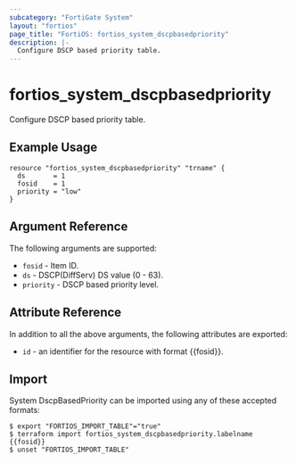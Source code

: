 ```yaml
---
subcategory: "FortiGate System"
layout: "fortios"
page_title: "FortiOS: fortios_system_dscpbasedpriority"
description: |-
  Configure DSCP based priority table.
---
```


# fortios_system_dscpbasedpriority
Configure DSCP based priority table.

## Example Usage

```hcl
resource "fortios_system_dscpbasedpriority" "trname" {
  ds       = 1
  fosid    = 1
  priority = "low"
}
```

## Argument Reference

The following arguments are supported:

* `fosid` - Item ID.
* `ds` - DSCP(DiffServ) DS value (0 - 63).
* `priority` - DSCP based priority level.


## Attribute Reference

In addition to all the above arguments, the following attributes are exported:
* `id` - an identifier for the resource with format {{fosid}}.

## Import

System DscpBasedPriority can be imported using any of these accepted formats:
```
$ export "FORTIOS_IMPORT_TABLE"="true"
$ terraform import fortios_system_dscpbasedpriority.labelname {{fosid}}
$ unset "FORTIOS_IMPORT_TABLE"
```
